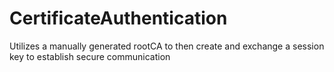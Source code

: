 # CertificateAuthentication
Utilizes a manually generated rootCA to then create and exchange a session key to establish secure communication
